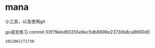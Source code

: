 mana
====
小工具，以及使用git

go语言练习
    commit 03f79ebd93255e8ec5db8698e23730b8ca9660d0

    20120611T1730